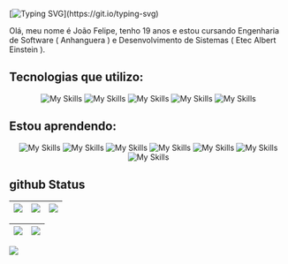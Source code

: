 [![Typing SVG](https://readme-typing-svg.demolab.com?font=Fira+Code&duration=3000&pause=2000&color=00C647&&center=false&Center=truewidth=100%&lines=Bem+vindo+ao+meu+github;Meu+nome+é+João+Felipe;Tenho+19+anos.;Sou+desenvolvedor+web!;)](https://git.io/typing-svg)

Olá, meu nome é João Felipe, tenho 19 anos e estou cursando Engenharia de Software ( Anhanguera ) e Desenvolvimento de Sistemas ( Etec Albert Einstein ).

## Tecnologias que utilizo:

<div align="center">
  
  ![My Skills](https://skillicons.dev/icons?i=git&theme=dark)
  ![My Skills](https://skillicons.dev/icons?i=bootstrap&theme=dark)
  ![My Skills](https://skillicons.dev/icons?i=js&theme=dark)
  ![My Skills](https://skillicons.dev/icons?i=css&theme=dark)
  ![My Skills](https://skillicons.dev/icons?i=html&theme=dark)

</div>

## Estou aprendendo:

<div align="center">
  
  ![My Skills](https://skillicons.dev/icons?i=python&theme=dark)
  ![My Skills](https://skillicons.dev/icons?i=cs&theme=dark)
  ![My Skills](https://skillicons.dev/icons?i=arduino&theme=dark)
  ![My Skills](https://skillicons.dev/icons?i=cpp&theme=dark)
  ![My Skills](https://skillicons.dev/icons?i=nodejs&theme=dark)
  ![My Skills](https://skillicons.dev/icons?i=mysql&theme=dark)
  ![My Skills](https://skillicons.dev/icons?i=react&theme=dark)
  
</div>

## github Status

| ![](http://github-profile-summary-cards.vercel.app/api/cards/stats?username=J0A0F3L1P3&theme=nord_dark) | ![](http://github-profile-summary-cards.vercel.app/api/cards/repos-per-language?username=J0A0F3L1P3&hide=Html&theme=nord_dark) | ![](http://github-profile-summary-cards.vercel.app/api/cards/most-commit-language?username=J0A0F3L1P3&theme=nord_dark) |
| :-: | :-: | :-: |

| ![](http://github-profile-summary-cards.vercel.app/api/cards/profile-details?username=J0A0F3L1P3&theme=nord_dark) | ![](https://github-readme-streak-stats.herokuapp.com/?user=J0A0F3L1P3&hide_border=true&date_format=M%20j%5B%2C%20Y%5D&background=2D3742&stroke=2D3742&ring=6bbbca&fire=6bbbca&currStreakNum=fff&sideNums=6bbbca&currStreakLabel=6bbbca&sideLabels=fff&dates=fff) |
| :-: | :-: |

![](https://github.com/J0A0F3L1P3/J0A0F3L1P3/blob/master/generated/languages.svg)
